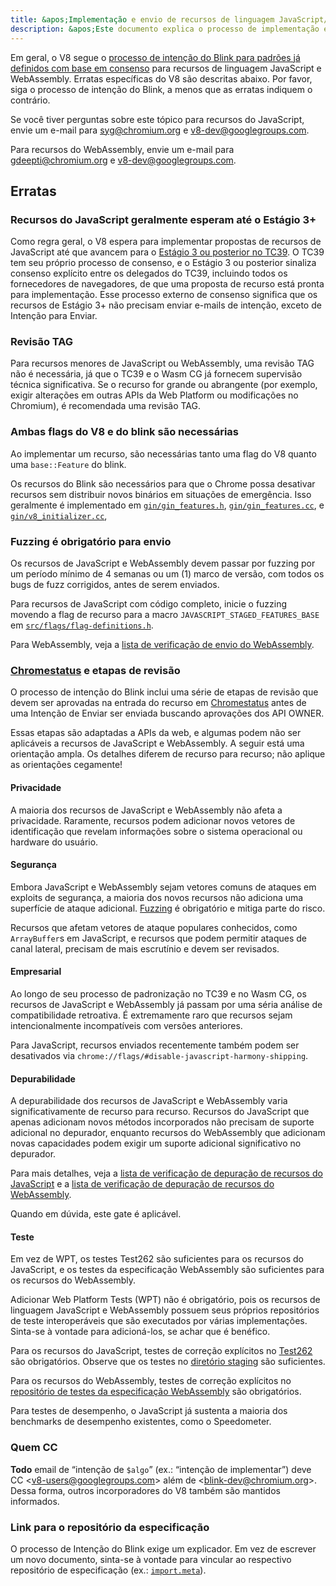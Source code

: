 ```yaml
---
title: &apos;Implementação e envio de recursos de linguagem JavaScript/WebAssembly&apos;
description: &apos;Este documento explica o processo de implementação e envio de recursos de linguagem JavaScript ou WebAssembly no V8.&apos;
---
```

Em geral, o V8 segue o [processo de intenção do Blink para padrões já definidos com base em consenso](https://www.chromium.org/blink/launching-features/#process-existing-standard) para recursos de linguagem JavaScript e WebAssembly. Erratas específicas do V8 são descritas abaixo. Por favor, siga o processo de intenção do Blink, a menos que as erratas indiquem o contrário.

Se você tiver perguntas sobre este tópico para recursos do JavaScript, envie um e-mail para syg@chromium.org e v8-dev@googlegroups.com.

Para recursos do WebAssembly, envie um e-mail para gdeepti@chromium.org e v8-dev@googlegroups.com.

## Erratas

### Recursos do JavaScript geralmente esperam até o Estágio 3+

Como regra geral, o V8 espera para implementar propostas de recursos de JavaScript até que avancem para o [Estágio 3 ou posterior no TC39](https://tc39.es/process-document/). O TC39 tem seu próprio processo de consenso, e o Estágio 3 ou posterior sinaliza consenso explícito entre os delegados do TC39, incluindo todos os fornecedores de navegadores, de que uma proposta de recurso está pronta para implementação. Esse processo externo de consenso significa que os recursos de Estágio 3+ não precisam enviar e-mails de intenção, exceto de Intenção para Enviar.

### Revisão TAG

Para recursos menores de JavaScript ou WebAssembly, uma revisão TAG não é necessária, já que o TC39 e o Wasm CG já fornecem supervisão técnica significativa. Se o recurso for grande ou abrangente (por exemplo, exigir alterações em outras APIs da Web Platform ou modificações no Chromium), é recomendada uma revisão TAG.

### Ambas flags do V8 e do blink são necessárias

Ao implementar um recurso, são necessárias tanto uma flag do V8 quanto uma `base::Feature` do blink.

Os recursos do Blink são necessários para que o Chrome possa desativar recursos sem distribuir novos binários em situações de emergência. Isso geralmente é implementado em [`gin/gin_features.h`](https://source.chromium.org/chromium/chromium/src/+/main:gin/gin_features.h), [`gin/gin_features.cc`](https://source.chromium.org/chromium/chromium/src/+/main:gin/gin_features.cc), e [`gin/v8_initializer.cc`](https://source.chromium.org/chromium/chromium/src/+/main:gin/v8_initializer.cc),

### Fuzzing é obrigatório para envio

Os recursos de JavaScript e WebAssembly devem passar por fuzzing por um período mínimo de 4 semanas ou um (1) marco de versão, com todos os bugs de fuzz corrigidos, antes de serem enviados.

Para recursos de JavaScript com código completo, inicie o fuzzing movendo a flag de recurso para a macro `JAVASCRIPT_STAGED_FEATURES_BASE` em [`src/flags/flag-definitions.h`](https://source.chromium.org/chromium/chromium/src/+/master:v8/src/flags/flag-definitions.h).

Para WebAssembly, veja a [lista de verificação de envio do WebAssembly](/docs/wasm-shipping-checklist).

### [Chromestatus](https://chromestatus.com/) e etapas de revisão

O processo de intenção do Blink inclui uma série de etapas de revisão que devem ser aprovadas na entrada do recurso em [Chromestatus](https://chromestatus.com/) antes de uma Intenção de Enviar ser enviada buscando aprovações dos API OWNER.

Essas etapas são adaptadas a APIs da web, e algumas podem não ser aplicáveis a recursos de JavaScript e WebAssembly. A seguir está uma orientação ampla. Os detalhes diferem de recurso para recurso; não aplique as orientações cegamente!

#### Privacidade

A maioria dos recursos de JavaScript e WebAssembly não afeta a privacidade. Raramente, recursos podem adicionar novos vetores de identificação que revelam informações sobre o sistema operacional ou hardware do usuário.

#### Segurança

Embora JavaScript e WebAssembly sejam vetores comuns de ataques em exploits de segurança, a maioria dos novos recursos não adiciona uma superfície de ataque adicional. [Fuzzing](#fuzzing) é obrigatório e mitiga parte do risco.

Recursos que afetam vetores de ataque populares conhecidos, como `ArrayBuffer`s em JavaScript, e recursos que podem permitir ataques de canal lateral, precisam de mais escrutínio e devem ser revisados.

#### Empresarial

Ao longo de seu processo de padronização no TC39 e no Wasm CG, os recursos de JavaScript e WebAssembly já passam por uma séria análise de compatibilidade retroativa. É extremamente raro que recursos sejam intencionalmente incompatíveis com versões anteriores.

Para JavaScript, recursos enviados recentemente também podem ser desativados via `chrome://flags/#disable-javascript-harmony-shipping`.

#### Depurabilidade

A depurabilidade dos recursos de JavaScript e WebAssembly varia significativamente de recurso para recurso. Recursos do JavaScript que apenas adicionam novos métodos incorporados não precisam de suporte adicional no depurador, enquanto recursos do WebAssembly que adicionam novas capacidades podem exigir um suporte adicional significativo no depurador.

Para mais detalhes, veja a [lista de verificação de depuração de recursos do JavaScript](https://docs.google.com/document/d/1_DBgJ9eowJJwZYtY6HdiyrizzWzwXVkG5Kt8s3TccYE/edit#heading=h.u5lyedo73aa9) e a [lista de verificação de depuração de recursos do WebAssembly](https://goo.gle/devtools-wasm-checklist).

Quando em dúvida, este gate é aplicável.

#### Teste

Em vez de WPT, os testes Test262 são suficientes para os recursos do JavaScript, e os testes da especificação WebAssembly são suficientes para os recursos do WebAssembly.

Adicionar Web Platform Tests (WPT) não é obrigatório, pois os recursos de linguagem JavaScript e WebAssembly possuem seus próprios repositórios de teste interoperáveis que são executados por várias implementações. Sinta-se à vontade para adicioná-los, se achar que é benéfico.

Para os recursos do JavaScript, testes de correção explícitos no [Test262](https://github.com/tc39/test262) são obrigatórios. Observe que os testes no [diretório staging](https://github.com/tc39/test262/blob/main/CONTRIBUTING.md#staging) são suficientes.

Para os recursos do WebAssembly, testes de correção explícitos no [repositório de testes da especificação WebAssembly](https://github.com/WebAssembly/spec/tree/master/test) são obrigatórios.

Para testes de desempenho, o JavaScript já sustenta a maioria dos benchmarks de desempenho existentes, como o Speedometer.

### Quem CC

**Todo** email de “intenção de `$algo`” (ex.: “intenção de implementar”) deve CC &lt;v8-users@googlegroups.com> além de &lt;blink-dev@chromium.org>. Dessa forma, outros incorporadores do V8 também são mantidos informados.

### Link para o repositório da especificação

O processo de Intenção do Blink exige um explicador. Em vez de escrever um novo documento, sinta-se à vontade para vincular ao respectivo repositório de especificação (ex.: [`import.meta`](https://github.com/tc39/proposal-import-meta)).
